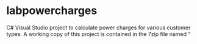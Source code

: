 # labpowercharges
C# Visual Studio project to calculate power charges for various customer types.
A working copy of this project is contained in the 7zip file named "
